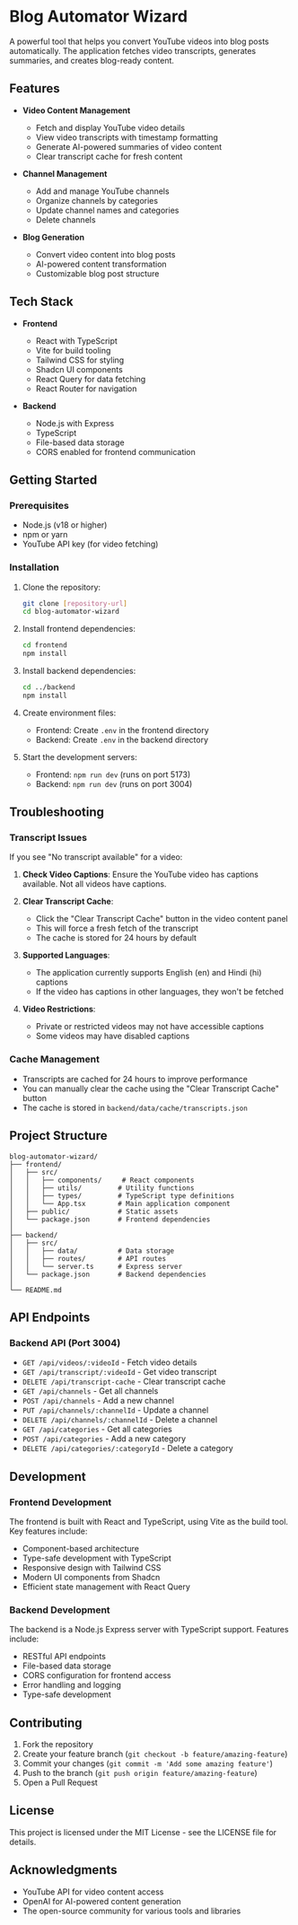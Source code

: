 # Blog Automator Wizard

A powerful tool that helps you convert YouTube videos into blog posts automatically. The application fetches video transcripts, generates summaries, and creates blog-ready content.

## Features

- **Video Content Management**
  - Fetch and display YouTube video details
  - View video transcripts with timestamp formatting
  - Generate AI-powered summaries of video content
  - Clear transcript cache for fresh content

- **Channel Management**
  - Add and manage YouTube channels
  - Organize channels by categories
  - Update channel names and categories
  - Delete channels

- **Blog Generation**
  - Convert video content into blog posts
  - AI-powered content transformation
  - Customizable blog post structure

## Tech Stack

- **Frontend**
  - React with TypeScript
  - Vite for build tooling
  - Tailwind CSS for styling
  - Shadcn UI components
  - React Query for data fetching
  - React Router for navigation

- **Backend**
  - Node.js with Express
  - TypeScript
  - File-based data storage
  - CORS enabled for frontend communication

## Getting Started

### Prerequisites

- Node.js (v18 or higher)
- npm or yarn
- YouTube API key (for video fetching)

### Installation

1. Clone the repository:
   ```bash
   git clone [repository-url]
   cd blog-automator-wizard
   ```

2. Install frontend dependencies:
   ```bash
   cd frontend
   npm install
   ```

3. Install backend dependencies:
   ```bash
   cd ../backend
   npm install
   ```

4. Create environment files:
   - Frontend: Create `.env` in the frontend directory
   - Backend: Create `.env` in the backend directory

5. Start the development servers:
   - Frontend: `npm run dev` (runs on port 5173)
   - Backend: `npm run dev` (runs on port 3004)

## Troubleshooting

### Transcript Issues

If you see "No transcript available" for a video:

1. **Check Video Captions**: Ensure the YouTube video has captions available. Not all videos have captions.

2. **Clear Transcript Cache**: 
   - Click the "Clear Transcript Cache" button in the video content panel
   - This will force a fresh fetch of the transcript
   - The cache is stored for 24 hours by default

3. **Supported Languages**: 
   - The application currently supports English (en) and Hindi (hi) captions
   - If the video has captions in other languages, they won't be fetched

4. **Video Restrictions**:
   - Private or restricted videos may not have accessible captions
   - Some videos may have disabled captions

### Cache Management

- Transcripts are cached for 24 hours to improve performance
- You can manually clear the cache using the "Clear Transcript Cache" button
- The cache is stored in `backend/data/cache/transcripts.json`

## Project Structure

```
blog-automator-wizard/
├── frontend/
│   ├── src/
│   │   ├── components/     # React components
│   │   ├── utils/         # Utility functions
│   │   ├── types/         # TypeScript type definitions
│   │   └── App.tsx        # Main application component
│   ├── public/            # Static assets
│   └── package.json       # Frontend dependencies
│
├── backend/
│   ├── src/
│   │   ├── data/          # Data storage
│   │   ├── routes/        # API routes
│   │   └── server.ts      # Express server
│   └── package.json       # Backend dependencies
│
└── README.md
```

## API Endpoints

### Backend API (Port 3004)

- `GET /api/videos/:videoId` - Fetch video details
- `GET /api/transcript/:videoId` - Get video transcript
- `DELETE /api/transcript-cache` - Clear transcript cache
- `GET /api/channels` - Get all channels
- `POST /api/channels` - Add a new channel
- `PUT /api/channels/:channelId` - Update a channel
- `DELETE /api/channels/:channelId` - Delete a channel
- `GET /api/categories` - Get all categories
- `POST /api/categories` - Add a new category
- `DELETE /api/categories/:categoryId` - Delete a category

## Development

### Frontend Development

The frontend is built with React and TypeScript, using Vite as the build tool. Key features include:

- Component-based architecture
- Type-safe development with TypeScript
- Responsive design with Tailwind CSS
- Modern UI components from Shadcn
- Efficient state management with React Query

### Backend Development

The backend is a Node.js Express server with TypeScript support. Features include:

- RESTful API endpoints
- File-based data storage
- CORS configuration for frontend access
- Error handling and logging
- Type-safe development

## Contributing

1. Fork the repository
2. Create your feature branch (`git checkout -b feature/amazing-feature`)
3. Commit your changes (`git commit -m 'Add some amazing feature'`)
4. Push to the branch (`git push origin feature/amazing-feature`)
5. Open a Pull Request

## License

This project is licensed under the MIT License - see the LICENSE file for details.

## Acknowledgments

- YouTube API for video content access
- OpenAI for AI-powered content generation
- The open-source community for various tools and libraries
